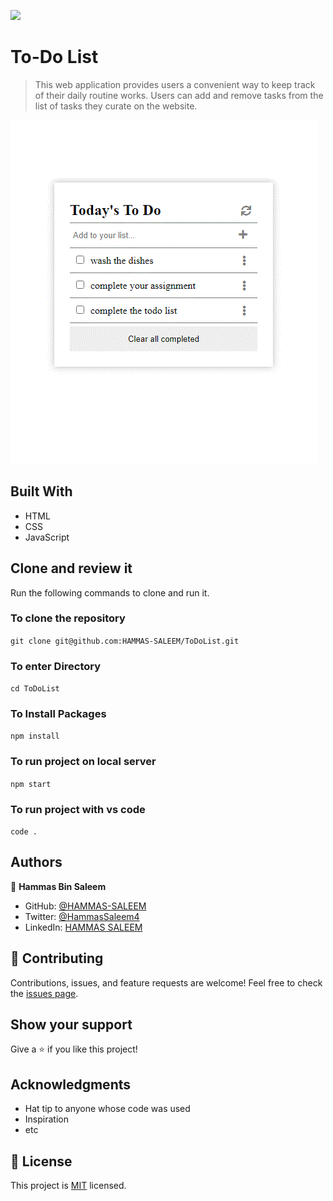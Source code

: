 ![](https://img.shields.io/badge/Microverse-blueviolet)

# To-Do List
> This web application provides users a convenient way to keep track of their daily routine works. Users can add and remove tasks from the list of tasks they curate on the website.


![SCREENSHOT](./assets/todo.GIF)


## Built With

- HTML
- CSS
- JavaScript


## Clone and review it

Run the following commands to clone and run it.

### To clone the repository

  `git clone git@github.com:HAMMAS-SALEEM/ToDoList.git`

### To enter Directory

`cd ToDoList`

### To Install Packages

`npm install`

### To run project on local server

`npm start`

### To run project with vs code 

`code .`

## Authors

👤 **Hammas Bin Saleem**

- GitHub: [@HAMMAS-SALEEM](https://github.com/HAMMAS-SALEEM)
- Twitter: [@HammasSaleem4](https://twitter.com/HammasSaleem4)
- LinkedIn: [HAMMAS SALEEM](https://www.linkedin.com/in/hammas-saleem-407)

## 🤝 Contributing
Contributions, issues, and feature requests are welcome!
Feel free to check the [issues page](../../issues/).

## Show your support
Give a ⭐️ if you like this project!

## Acknowledgments
- Hat tip to anyone whose code was used
- Inspiration
- etc

## 📝 License
This project is [MIT](./MIT.md) licensed.

